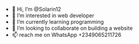 - 👋 Hi, I’m @Solarin12
- 👀 I’m interested in web developer
- 🌱 I’m currently learning programming 
- 💞️ I’m looking to collaborate on building a website
- 📫 reach me on WhatsApp +2349065211726

<!---
Solarin12/Solarin12 is a ✨ special ✨ repository because its `README.md` (this file) appears on your GitHub profile.
You can click the Preview link to take a look at your changes.
--->
